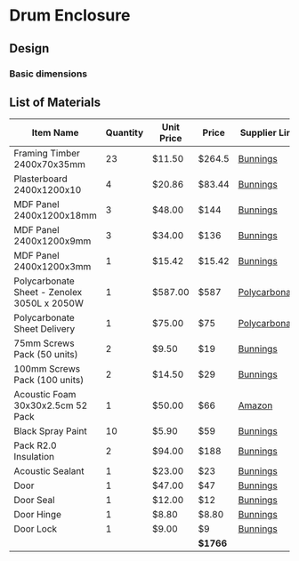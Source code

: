 # Drum Enclosure

## Design

### Basic dimensions

## List of Materials

| Item Name                                   | Quantity | Unit Price | Price  | Supplier Link            |
|---------------------------------------------|----------|------------|--------|---------------------|
| Framing Timber 2400x70x35mm                 | 23       | $11.50     | $264.5 | [Bunnings](https://www.bunnings.com.au/70-x-35mm-outdoor-framing-h3-treated-pine-2-4m_p8032103) |
| Plasterboard 2400x1200x10                   | 4        | $20.86     | $83.44 | [Bunnings](https://www.bunnings.com.au/gyprock-csr-2400-x-1200-x-10mm-2-88sqm-plasterboard-re_p0731415) |
| MDF Panel 2400x1200x18mm                    | 3        | $48.00     | $144   | [Bunnings](https://www.bunnings.com.au/customwood-18-x-2400-x-1200mm-raw-e0-mdf_p0590130) |
| MDF Panel 2400x1200x9mm                     | 3        | $34.00     | $136   | [Bunnings](https://www.bunnings.com.au/customwood-18-x-2400-x-1200mm-raw-e0-mdf_p0590130) |
| MDF Panel 2400x1200x3mm                     | 1        | $15.42     | $15.42 | [Bunnings](https://www.bunnings.com.au/customwood-3-x-2400-x-1200mm-raw-mdf-e0_p0590021) |
| Polycarbonate Sheet - Zenolex 3050L x 2050W | 1        | $587.00    | $587   | [Polycarbonate](https://polycarbonate.com.au/domestic-product/zenolex/) |
| Polycarbonate Sheet Delivery                | 1        | $75.00     | $75    | [Polycarbonate](https://polycarbonate.com.au/domestic-product/zenolex/) |
| 75mm Screws Pack (50 units)                 | 2        | $9.50      | $19    | [Bunnings](https://www.bunnings.com.au/zenith-10-8-x-75mm-galvanised-countersunk-rib-head-timber-screws-50-pack_p2420885) |
| 100mm Screws Pack (100 units)               | 2        | $14.50     | $29    | [Bunnings](https://www.bunnings.com.au/zenith-10-8-x-100mm-galvanised-countersunk-rib-head-timber-screws-50-pack_p2420881) |
| Acoustic Foam 30x30x2.5cm 52 Pack           | 1        | $50.00     | $66    | [Amazon](https://www.amazon.com.au/Knightsacoustic-Acoustic-Proofing-Absorbing-Cancelling/dp/B0DCRLX626/ref=sr_1_6?crid=2DNV0SNQ3S2Y9&dib=eyJ2IjoiMSJ9.tgmVoUEQ3WjCUtd93wXnN7nlh40mJ-zNTBoQUSatsM2GbO0ccZrxxbBSzlepkmqZdAVI7yLQ6cnpLM5usj592VoNuhxWvK89xXL_Yx4eHL5LRRJBJ8qVyCbk-vYd92U83U9JGLVcfB42zZPuTVLZwNugy7Bs7fC_tt4XN97Gi9zOjGXr0BKg8k1B7P7aFGVRCKorGgwYLFsVjZzv8YAKhiKoZsr0bpZkKNP97_gUPj7SUxLeDcYaMftlrAcBvkvFBulHX0nYz4XUqkcRftDQb_2JP8GUlTQCy3BITG8faNePXNhVrPkZrt2R8X-VCdkQzKnb8ZTAQd68TRAzoET3sS6k68QBaygMphzqSp6s7LguN22YMMQ33nkD8CwNWUUbP9y2crVnmpZ58idG6TesMkDU6PpXWYkS44ofCeQGsCk3X7TmqdRFHGNufEAl1PT-.QHQX3Em0JqjNMDH1tKcfmvQc3wEHiyTs3E3ZqhoNLw8&dib_tag=se&keywords=acoustic%2Bfoam&qid=1736921337&sprefix=acoustic%2Bfoam%2Caps%2C267&sr=8-6&th=1) |
| Black Spray Paint                           | 10       |  $5.90     | $59    | [Bunnings](https://www.bunnings.com.au/fiddly-bits-250g-gloss-black-spray-paint-black_p1580052) |
| Pack R2.0 Insulation                        | 2        | $94.00     | $188   | [Bunnings](https://www.bunnings.com.au/earthwool-r2-0-90-x-430-x-1160mm-16-0m-insulation-wall-batt-32-pack-90-x-430-x-1160_p0810324) |
| Acoustic Sealant                            | 1        |  $23.00    | $23    | [Bunnings](https://www.bunnings.com.au/selleys-435g-grey-flame-flex-fire-and-acoustic-sealant_p1230156) |
| Door                                        | 1        |  $47.00    | $47    | [Bunnings](https://www.bunnings.com.au/hume-doors-timber-820-x-2040-x-35mm-internal-door-primed-mdf-flush-h1_p2012170) |
| Door Seal                                   | 1        |  $12.00    | $12    | [Bunnings](https://www.bunnings.com.au/raven-5000mm-brown-rp48-self-adhesive-weather-strip_p3961071) |
| Door Hinge                                  | 1        |  $8.80     | $8.80  | [Bunnings](https://www.bunnings.com.au/heavy-duty-hinge-austyle-100x75-2-5mm-304sss-45508_p0263308) |
| Door Lock                                   | 1        |  $9.00     | $9     | [Bunnings](https://www.bunnings.com.au/taskmaster-75mm-matte-black-surface-bolt_p0133192) |
|                                             |          |            | **$1766** | |
